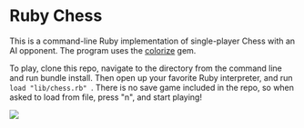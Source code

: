# Ruby Chess

This is a command-line Ruby implementation of single-player Chess with an AI
opponent. The program uses the [colorize][colorize-link] gem.

To play, clone this repo, navigate to the directory from the command line and
run bundle install. Then open up your favorite Ruby interpreter, and run
```load "lib/chess.rb" ```. There is no save game included in the repo, so when
asked to load from file, press "n", and start playing!

![](https://github.com/ralam/Chess/images/assets/chess-ss.jpg)

[colorize-link]: https://github.com/fazibear/colorize
